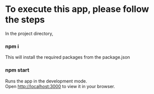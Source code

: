 # To execute this app, please follow the steps

In the project directory,

### npm i 

This will install the required packages from the package.json

### npm start

Runs the app in the development mode.\
Open [http://localhost:3000](http://localhost:3000) to view it in your browser.